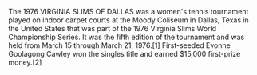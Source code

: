 The 1976 VIRGINIA SLIMS OF DALLAS was a women's tennis tournament played on indoor carpet courts at the Moody Coliseum in Dallas, Texas in the United States that was part of the 1976 Virginia Slims World Championship Series. It was the fifth edition of the tournament and was held from March 15 through March 21, 1976.[1] First-seeded Evonne Goolagong Cawley won the singles title and earned $15,000 first-prize money.[2]
